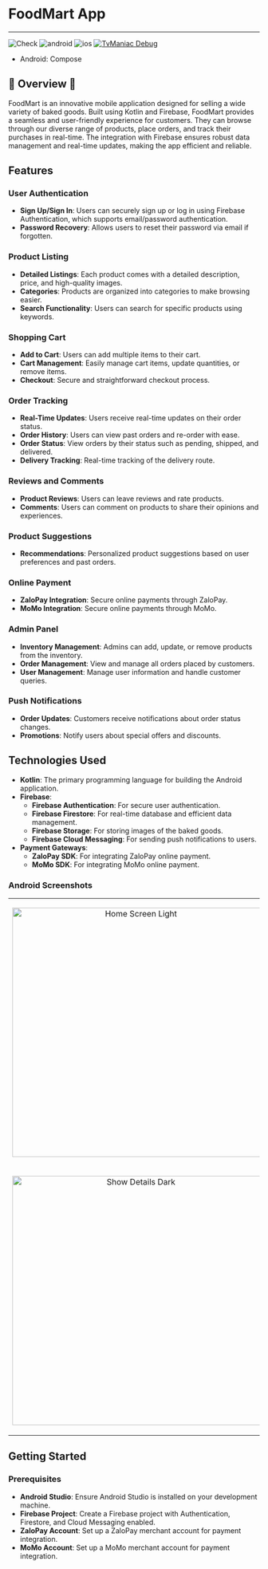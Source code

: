 # FoodMart App
-------------------------
![Check](https://github.com/c0de-wizard/tv-maniac/actions/workflows/build.yml/badge.svg)  ![android](http://img.shields.io/badge/platform-android-6EDB8D.svg?style=flat) ![ios](http://img.shields.io/badge/platform-ios-CDCDCD.svg?style=flat) [![TvManiac Debug](https://img.shields.io/badge/Debug--Apk-download-green?style=for-the-badge&logo=android)](https://github.com/c0de-wizard/tv-maniac/releases/latest/download/app-debug.apk)
- Android: Compose
## 🚧 Overview 🚧
FoodMart is an innovative mobile application designed for selling a wide variety of baked goods. Built using Kotlin and Firebase, FoodMart provides a seamless and user-friendly experience for customers. They can browse through our diverse range of products, place orders, and track their purchases in real-time. The integration with Firebase ensures robust data management and real-time updates, making the app efficient and reliable.


## Features
### User Authentication
- **Sign Up/Sign In**: Users can securely sign up or log in using Firebase Authentication, which supports email/password authentication.
- **Password Recovery**: Allows users to reset their password via email if forgotten.

### Product Listing
- **Detailed Listings**: Each product comes with a detailed description, price, and high-quality images.
- **Categories**: Products are organized into categories to make browsing easier.
- **Search Functionality**: Users can search for specific products using keywords.

### Shopping Cart
- **Add to Cart**: Users can add multiple items to their cart.
- **Cart Management**: Easily manage cart items, update quantities, or remove items.
- **Checkout**: Secure and straightforward checkout process.

### Order Tracking
- **Real-Time Updates**: Users receive real-time updates on their order status.
- **Order History**: Users can view past orders and re-order with ease.
- **Order Status**: View orders by their status such as pending, shipped, and delivered.
- **Delivery Tracking**: Real-time tracking of the delivery route.

### Reviews and Comments
- **Product Reviews**: Users can leave reviews and rate products.
- **Comments**: Users can comment on products to share their opinions and experiences.

### Product Suggestions
- **Recommendations**: Personalized product suggestions based on user preferences and past orders.

### Online Payment
- **ZaloPay Integration**: Secure online payments through ZaloPay.
- **MoMo Integration**: Secure online payments through MoMo.

### Admin Panel
- **Inventory Management**: Admins can add, update, or remove products from the inventory.
- **Order Management**: View and manage all orders placed by customers.
- **User Management**: Manage user information and handle customer queries.

### Push Notifications
- **Order Updates**: Customers receive notifications about order status changes.
- **Promotions**: Notify users about special offers and discounts.

## Technologies Used
- **Kotlin**: The primary programming language for building the Android application.
- **Firebase**: 
  - **Firebase Authentication**: For secure user authentication.
  - **Firebase Firestore**: For real-time database and efficient data management.
  - **Firebase Storage**: For storing images of the baked goods.
  - **Firebase Cloud Messaging**: For sending push notifications to users.
- **Payment Gateways**:
  - **ZaloPay SDK**: For integrating ZaloPay online payment.
  - **MoMo SDK**: For integrating MoMo online payment.

### Android Screenshots

<table>
  <td>
    <p align="center">
      <img src="https://private-user-images.githubusercontent.com/105142161/348594116-1af17a8c-e28c-4585-a00f-a048f9b5af01.jpg?jwt=eyJhbGciOiJIUzI1NiIsInR5cCI6IkpXVCJ9.eyJpc3MiOiJnaXRodWIuY29tIiwiYXVkIjoicmF3LmdpdGh1YnVzZXJjb250ZW50LmNvbSIsImtleSI6ImtleTUiLCJleHAiOjE3MjEwMTUxNzMsIm5iZiI6MTcyMTAxNDg3MywicGF0aCI6Ii8xMDUxNDIxNjEvMzQ4NTk0MTE2LTFhZjE3YThjLWUyOGMtNDU4NS1hMDBmLWEwNDhmOWI1YWYwMS5qcGc_WC1BbXotQWxnb3JpdGhtPUFXUzQtSE1BQy1TSEEyNTYmWC1BbXotQ3JlZGVudGlhbD1BS0lBVkNPRFlMU0E1M1BRSzRaQSUyRjIwMjQwNzE1JTJGdXMtZWFzdC0xJTJGczMlMkZhd3M0X3JlcXVlc3QmWC1BbXotRGF0ZT0yMDI0MDcxNVQwMzQxMTNaJlgtQW16LUV4cGlyZXM9MzAwJlgtQW16LVNpZ25hdHVyZT1hYTUxMDY0NjE3ZDUxOWVjOWFmZGYwM2JkOGNmZWNjNGQyOGFhYTZhNGU5N2YxYzEzZmNiNDcwNTkzNTdkYmQ5JlgtQW16LVNpZ25lZEhlYWRlcnM9aG9zdCZhY3Rvcl9pZD0wJmtleV9pZD0wJnJlcG9faWQ9MCJ9.hA4_y1eUKXlobhG2sTek7D9ksmOd4xuMbp8F_i4HISs" alt="Home Screen Light" width="500"/>
    </p>
  </td>
    <td>
    <p align="center">
      <img src="https://github.com/c0de-wizard/tv-maniac/blob/main/art/AndroidDetailLight.png?raw=true" alt="Home Screen Light" width="500"/>
    </p>
  </td>
    <td>
    <p align="center">
      <img src="https://github.com/c0de-wizard/tv-maniac/blob/main/art/EpisodeListLight.png?raw=true" alt="Episodes List Light" width="500"/>
    </p>
  </td>
  <td>
    <p align="center">
      <img src="https://github.com/c0de-wizard/tv-maniac/blob/main/art/AnroidHomeDark.png?raw=true" alt="Show Details Dark" width="500"/>
    </p>
  </td>
</tr>
    <td>
    <p align="center">
      <img src="https://github.com/c0de-wizard/tv-maniac/blob/main/art/AnroidDetailDark.png?raw=true" alt="Show Details Dark" width="500"/>
    </p>
  </td>
  <td>
    <p align="center">
      <img src="https://github.com/c0de-wizard/tv-maniac/blob/main/art/EpisodeListDark.png?raw=true" alt="Episodes List Dark" width="500"/>
    </p>
  </td>
</table>

## Getting Started
### Prerequisites
- **Android Studio**: Ensure Android Studio is installed on your development machine.
- **Firebase Project**: Create a Firebase project with Authentication, Firestore, and Cloud Messaging enabled.
- **ZaloPay Account**: Set up a ZaloPay merchant account for payment integration.
- **MoMo Account**: Set up a MoMo merchant account for payment integration.

